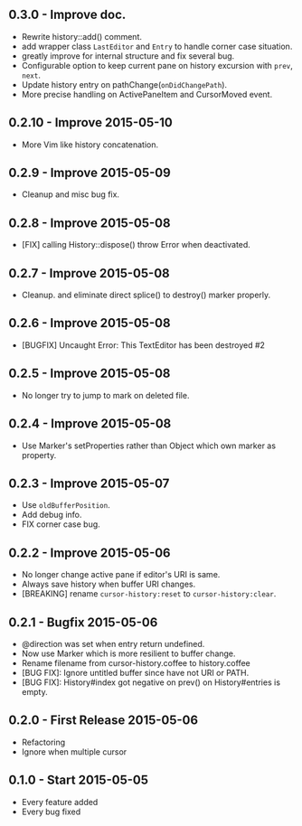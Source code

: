 ## 0.3.0 - Improve doc.
* Rewrite history::add() comment.
* add wrapper class `LastEditor` and `Entry` to handle corner case situation.
* greatly improve for internal structure and fix several bug.
* Configurable option to keep current pane on history excursion with `prev`, `next`.
* Update history entry on pathChange(`onDidChangePath`).
* More precise handling on ActivePaneItem and CursorMoved event.

## 0.2.10 - Improve 2015-05-10
* More Vim like history concatenation.

## 0.2.9 - Improve 2015-05-09
* Cleanup and misc bug fix.

## 0.2.8 - Improve 2015-05-08
* [FIX] calling History::dispose() throw Error when deactivated.

## 0.2.7 - Improve 2015-05-08
* Cleanup. and eliminate direct splice() to destroy() marker properly.

## 0.2.6 - Improve 2015-05-08
* [BUGFIX] Uncaught Error: This TextEditor has been destroyed #2

## 0.2.5 - Improve 2015-05-08
* No longer try to jump to mark on deleted file.

## 0.2.4 - Improve 2015-05-08
* Use Marker's setProperties rather than Object which own marker as property.

## 0.2.3 - Improve 2015-05-07
* Use `oldBufferPosition`.
* Add debug info.
* FIX corner case bug.

## 0.2.2 - Improve 2015-05-06
* No longer change active pane if editor's URI is same.
* Always save history when buffer URI changes.
* [BREAKING] rename `cursor-history:reset` to `cursor-history:clear`.

## 0.2.1 - Bugfix 2015-05-06
* @direction was set when entry return undefined.
* Now use Marker which is more resilient to buffer change.
* Rename filename from cursor-history.coffee to history.coffee
* [BUG FIX]: Ignore untitled buffer since have not URI or PATH.
* [BUG FIX]: History#index got negative on prev() on History#entries is empty.

## 0.2.0 - First Release 2015-05-06
* Refactoring
* Ignore when multiple cursor

## 0.1.0 - Start 2015-05-05
* Every feature added
* Every bug fixed

